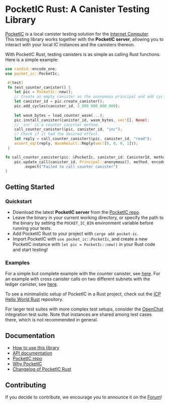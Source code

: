 # PocketIC Rust: A Canister Testing Library

[PocketIC](https://github.com/dfinity/pocketic) is a local canister testing solution for the [Internet Computer](https://internetcomputer.org/).  
This testing library works together with the **PocketIC server**, allowing you to interact with your local IC instances and the canisters thereon. 

With PocketIC Rust, testing canisters is as simple as calling Rust functions.
Here is a simple example:

```rust
use candid::encode_one;
use pocket_ic::PocketIc;

 #[test]
 fn test_counter_canister() {
    let pic = PocketIc::new();
    // Create an empty canister as the anonymous principal and add cycles.
    let canister_id = pic.create_canister();
    pic.add_cycles(canister_id, 2_000_000_000_000);
    
    let wasm_bytes = load_counter_wasm(...);
    pic.install_canister(canister_id, wasm_bytes, vec![], None);
    // 'inc' is a counter canister method.
    call_counter_canister(&pic, canister_id, "inc");
    // Check if it had the desired effect.
    let reply = call_counter_canister(&pic, canister_id, "read");
    assert_eq!(reply, WasmResult::Reply(vec![0, 0, 0, 1]));
 }

fn call_counter_canister(pic: &PocketIc, canister_id: CanisterId, method: &str) -> WasmResult {
    pic.update_call(canister_id, Principal::anonymous(), method, encode_one(()).unwrap())
        .expect("Failed to call counter canister")
}
```

## Getting Started

### Quickstart
* Download the latest **PocketIC server** from the [PocketIC repo](https://github.com/dfinity/pocketic).
* Leave the binary in your current working directory, or specify the path to the binary by setting the `POCKET_IC_BIN` environment variable before running your tests.
* Add PocketIC Rust to your project with `cargo add pocket-ic`.
* Import PocketIC with `use pocket_ic::PocketIc`, and create a new PocketIC instance with `let pic = PocketIc::new()` in your Rust code and start testing!

### Examples
For a simple but complete example with the counter canister, see [here](tests/tests.rs#L19).
For an example with cross canister calls on two different subnets with the ledger canister, see [here](tests/tests.rs#L57).

To see a minimalistic setup of PocketIC in a Rust project, check out the [ICP Hello World Rust](https://github.com/dfinity/icp-hello-world-rust/blob/main/README.md#testing-your-project) repository.

For larger test suites with more complex test setups, consider the [OpenChat](https://github.com/open-chat-labs/open-chat/tree/master/backend/integration_tests/src) integration test suite.
Note that instances are shared among test cases there, which is not recommended in general.

## Documentation
* [How to use this library](HOWTO.md)
* [API documentation](https://docs.rs/pocket-ic/)
* [PocketIC repo](https://github.com/dfinity/pocketic)
* [Why PocketIC](https://github.com/dfinity/pocketic#why-pocketic)
* [Changelog of PocketIC Rust](CHANGELOG.md)

## Contributing
If you decide to contribute, we encourage you to announce it on the [Forum](https://forum.dfinity.org/)!
